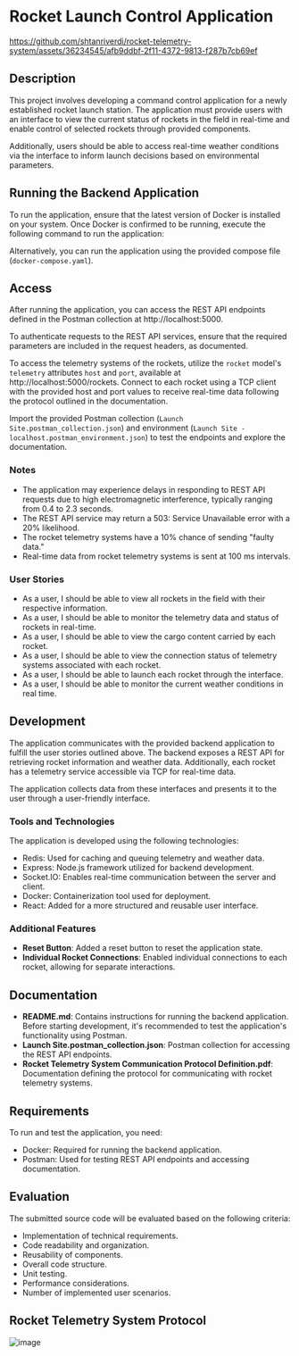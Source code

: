 # Rocket Launch Control Application

https://github.com/shtanriverdi/rocket-telemetry-system/assets/36234545/afb9ddbf-2f11-4372-9813-f287b7cb69ef

## Description
This project involves developing a command control application for a newly established rocket launch station. The application must provide users with an interface to view the current status of rockets in the field in real-time and enable control of selected rockets through provided components.

Additionally, users should be able to access real-time weather conditions via the interface to inform launch decisions based on environmental parameters.

## Running the Backend Application
To run the application, ensure that the latest version of Docker is installed on your system. Once Docker is confirmed to be running, execute the following command to run the application:

Alternatively, you can run the application using the provided compose file (`docker-compose.yaml`).

## Access
After running the application, you can access the REST API endpoints defined in the Postman collection at http://localhost:5000.

To authenticate requests to the REST API services, ensure that the required parameters are included in the request headers, as documented.

To access the telemetry systems of the rockets, utilize the `rocket` model's `telemetry` attributes `host` and `port`, available at http://localhost:5000/rockets. Connect to each rocket using a TCP client with the provided host and port values to receive real-time data following the protocol outlined in the documentation.

Import the provided Postman collection (`Launch Site.postman_collection.json`) and environment (`Launch Site - localhost.postman_environment.json`) to test the endpoints and explore the documentation.

### Notes
- The application may experience delays in responding to REST API requests due to high electromagnetic interference, typically ranging from 0.4 to 2.3 seconds.
- The REST API service may return a 503: Service Unavailable error with a 20% likelihood.
- The rocket telemetry systems have a 10% chance of sending "faulty data."
- Real-time data from rocket telemetry systems is sent at 100 ms intervals.

### User Stories
- As a user, I should be able to view all rockets in the field with their respective information.
- As a user, I should be able to monitor the telemetry data and status of rockets in real-time.
- As a user, I should be able to view the cargo content carried by each rocket.
- As a user, I should be able to view the connection status of telemetry systems associated with each rocket.
- As a user, I should be able to launch each rocket through the interface.
- As a user, I should be able to monitor the current weather conditions in real time.

## Development
The application communicates with the provided backend application to fulfill the user stories outlined above. The backend exposes a REST API for retrieving rocket information and weather data. Additionally, each rocket has a telemetry service accessible via TCP for real-time data.

The application collects data from these interfaces and presents it to the user through a user-friendly interface.

### Tools and Technologies
The application is developed using the following technologies:
- Redis: Used for caching and queuing telemetry and weather data.
- Express: Node.js framework utilized for backend development.
- Socket.IO: Enables real-time communication between the server and client.
- Docker: Containerization tool used for deployment.
- React: Added for a more structured and reusable user interface.

### Additional Features
- **Reset Button**: Added a reset button to reset the application state.
- **Individual Rocket Connections**: Enabled individual connections to each rocket, allowing for separate interactions.

## Documentation
- **README.md**: Contains instructions for running the backend application. Before starting development, it's recommended to test the application's functionality using Postman.
- **Launch Site.postman_collection.json**: Postman collection for accessing the REST API endpoints.
- **Rocket Telemetry System Communication Protocol Definition.pdf**: Documentation defining the protocol for communicating with rocket telemetry systems.

## Requirements
To run and test the application, you need:
- Docker: Required for running the backend application.
- Postman: Used for testing REST API endpoints and accessing documentation.

## Evaluation
The submitted source code will be evaluated based on the following criteria:
- Implementation of technical requirements.
- Code readability and organization.
- Reusability of components.
- Overall code structure.
- Unit testing.
- Performance considerations.
- Number of implemented user scenarios.

## Rocket Telemetry System Protocol
![image](https://github.com/shtanriverdi/rocket-telemetry-system/assets/36234545/5bfe4586-e37b-47e0-b3f0-d08adfdcfb7f)

